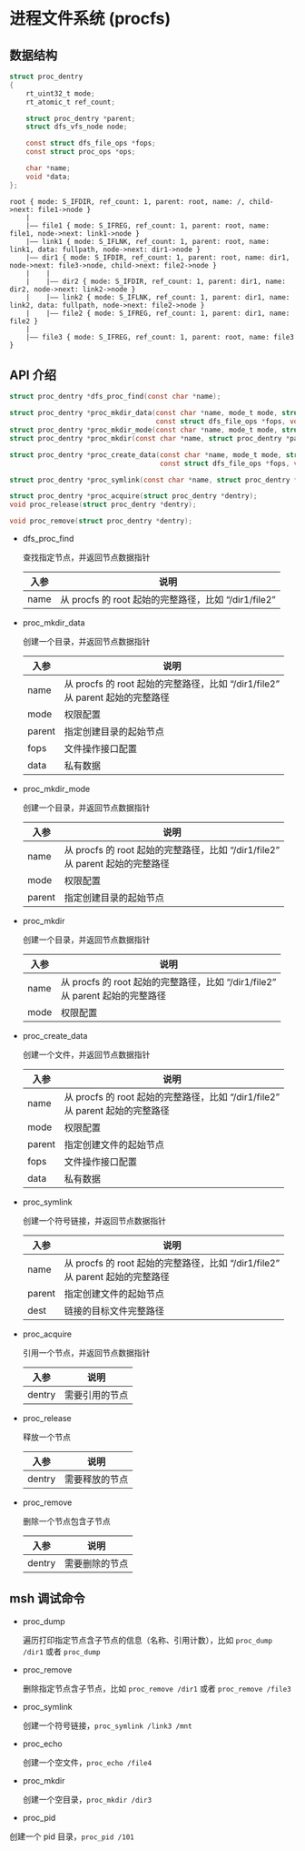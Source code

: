 # 进程文件系统 (procfs)

## 数据结构

```c
struct proc_dentry
{
    rt_uint32_t mode;
    rt_atomic_t ref_count;

    struct proc_dentry *parent;
    struct dfs_vfs_node node;

    const struct dfs_file_ops *fops;
    const struct proc_ops *ops;

    char *name;
    void *data;
};
```

```log
root { mode: S_IFDIR, ref_count: 1, parent: root, name: /, child->next: file1->node }
    |
    |—— file1 { mode: S_IFREG, ref_count: 1, parent: root, name: file1, node->next: link1->node }
    |—— link1 { mode: S_IFLNK, ref_count: 1, parent: root, name: link1, data: fullpath, node->next: dir1->node }
    |—— dir1 { mode: S_IFDIR, ref_count: 1, parent: root, name: dir1, node->next: file3->node, child->next: file2->node }
    |    |
    |    |—— dir2 { mode: S_IFDIR, ref_count: 1, parent: dir1, name: dir2, node->next: link2->node }
    |    |—— link2 { mode: S_IFLNK, ref_count: 1, parent: dir1, name: link2, data: fullpath, node->next: file2->node }
    |    |—— file2 { mode: S_IFREG, ref_count: 1, parent: dir1, name: file2 }
    |
    |—— file3 { mode: S_IFREG, ref_count: 1, parent: root, name: file3 }
```

## API 介绍

```c
struct proc_dentry *dfs_proc_find(const char *name);

struct proc_dentry *proc_mkdir_data(const char *name, mode_t mode, struct proc_dentry *parent,
                                    const struct dfs_file_ops *fops, void *data);
struct proc_dentry *proc_mkdir_mode(const char *name, mode_t mode, struct proc_dentry *parent);
struct proc_dentry *proc_mkdir(const char *name, struct proc_dentry *parent);

struct proc_dentry *proc_create_data(const char *name, mode_t mode, struct proc_dentry *parent,
                                     const struct dfs_file_ops *fops, void *data);

struct proc_dentry *proc_symlink(const char *name, struct proc_dentry *parent, const char *dest);

struct proc_dentry *proc_acquire(struct proc_dentry *dentry);
void proc_release(struct proc_dentry *dentry);

void proc_remove(struct proc_dentry *dentry);
```

- dfs_proc_find

  查找指定节点，并返回节点数据指针

  | 入参 | 说明                                                 |
  | ---- | ---------------------------------------------------- |
  | name | 从 procfs 的 root 起始的完整路径，比如 “/dir1/file2” |

- proc_mkdir_data

  创建一个目录，并返回节点数据指针

  | 入参   | 说明                                                         |
  | ------ | ------------------------------------------------------------ |
  | name   | 从 procfs 的 root 起始的完整路径，比如 “/dir1/file2”<br />从 parent 起始的完整路径 |
  | mode   | 权限配置                                                     |
  | parent | 指定创建目录的起始节点                                       |
  | fops   | 文件操作接口配置                                             |
  | data   | 私有数据                                                     |

- proc_mkdir_mode

  创建一个目录，并返回节点数据指针

  | 入参   | 说明                                                         |
  | ------ | ------------------------------------------------------------ |
  | name   | 从 procfs 的 root 起始的完整路径，比如 “/dir1/file2”<br />从 parent 起始的完整路径 |
  | mode   | 权限配置                                                     |
  | parent | 指定创建目录的起始节点                                       |

- proc_mkdir

  创建一个目录，并返回节点数据指针

  | 入参 | 说明                                                         |
  | ---- | ------------------------------------------------------------ |
  | name | 从 procfs 的 root 起始的完整路径，比如 “/dir1/file2”<br />从 parent 起始的完整路径 |
  | mode | 权限配置                                                     |

- proc_create_data

  创建一个文件，并返回节点数据指针

  | 入参   | 说明                                                         |
  | ------ | ------------------------------------------------------------ |
  | name   | 从 procfs 的 root 起始的完整路径，比如 “/dir1/file2”<br />从 parent 起始的完整路径 |
  | mode   | 权限配置                                                     |
  | parent | 指定创建文件的起始节点                                       |
  | fops   | 文件操作接口配置                                             |
  | data   | 私有数据                                                     |

- proc_symlink

  创建一个符号链接，并返回节点数据指针

  | 入参   | 说明                                                         |
  | ------ | ------------------------------------------------------------ |
  | name   | 从 procfs 的 root 起始的完整路径，比如 “/dir1/file2”<br />从 parent 起始的完整路径 |
  | parent | 指定创建文件的起始节点                                       |
  | dest   | 链接的目标文件完整路径                                       |

- proc_acquire

  引用一个节点，并返回节点数据指针

  | 入参   | 说明           |
  | ------ | -------------- |
  | dentry | 需要引用的节点 |

- proc_release

  释放一个节点

  | 入参   | 说明           |
  | ------ | -------------- |
  | dentry | 需要释放的节点 |

- proc_remove

  删除一个节点包含子节点

  | 入参   | 说明           |
  | ------ | -------------- |
  | dentry | 需要删除的节点 |

## msh 调试命令

- proc_dump

  遍历打印指定节点含子节点的信息（名称、引用计数），比如 `proc_dump /dir1` 或者 `proc_dump`

- proc_remove

  删除指定节点含子节点，比如 `proc_remove /dir1` 或者 `proc_remove /file3`

- proc_symlink

  创建一个符号链接，`proc_symlink /link3 /mnt`

- proc_echo

  创建一个空文件，`proc_echo /file4`

- proc_mkdir

  创建一个空目录，`proc_mkdir /dir3`

- proc_pid

 创建一个 pid 目录，`proc_pid /101`
